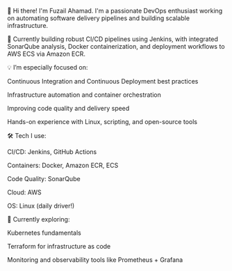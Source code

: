 👋 Hi there! I'm Fuzail Ahamad. I'm a passionate DevOps enthusiast working on automating software delivery pipelines and building scalable infrastructure.

🚀 Currently building robust CI/CD pipelines using Jenkins, with integrated SonarQube analysis, Docker containerization, and deployment workflows to AWS ECS via Amazon ECR.

💡 I’m especially focused on:

Continuous Integration and Continuous Deployment best practices

Infrastructure automation and container orchestration

Improving code quality and delivery speed

Hands-on experience with Linux, scripting, and open-source tools

🛠️ Tech I use:

CI/CD: Jenkins, GitHub Actions

Containers: Docker, Amazon ECR, ECS

Code Quality: SonarQube

Cloud: AWS

OS: Linux (daily driver!)

📘 Currently exploring:

Kubernetes fundamentals

Terraform for infrastructure as code

Monitoring and observability tools like Prometheus + Grafana
